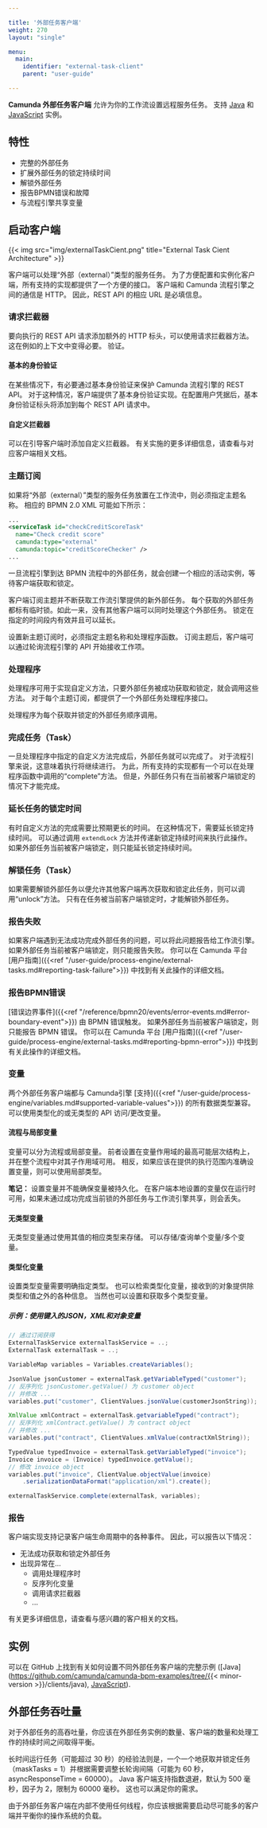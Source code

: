```yaml
---

title: '外部任务客户端'
weight: 270
layout: "single"

menu:
  main:
    identifier: "external-task-client"
    parent: "user-guide"

---
```


**Camunda 外部任务客户端** 允许为你的工作流设置远程服务任务。 支持 [Java](https://github.com/camunda/camunda-bpm-platform/clients/java)
和 [JavaScript](https://github.com/camunda/camunda-external-task-client-js) 实例。

## 特性
* 完整的外部任务
* 扩展外部任务的锁定持续时间
* 解锁外部任务
* 报告BPMN错误和故障
* 与流程引擎共享变量

## 启动客户端


{{< img src="img/externalTaskCient.png" title="External Task Cient Architecture" >}}


客户端可以处理“外部（external）”类型的服务任务。 为了方便配置和实例化客户端，所有支持的实现都提供了一个方便的接口。
客户端和 Camunda 流程引擎之间的通信是 HTTP。 因此，REST API 的相应 URL 是必填信息。

### 请求拦截器
要向执行的 REST API 请求添加额外的 HTTP 标头，可以使用请求拦截器方法。 这在例如的上下文中变得必要。 验证。

#### 基本的身份验证
在某些情况下，有必要通过基本身份验证来保护 Camunda 流程引擎的 REST API。 对于这种情况，客户端提供了基本身份验证实现。在配置用户凭据后，基本身份验证标头将添加到每个 REST API 请求中。

#### 自定义拦截器
可以在引导客户端时添加自定义拦截器。 有关实施的更多详细信息，请查看与对应客户端相关文档。


### 主题订阅

如果将“外部（external）”类型的服务任务放置在工作流中，则必须指定主题名称。 相应的 BPMN 2.0 XML 可能如下所示：

```xml
...
<serviceTask id="checkCreditScoreTask"
  name="Check credit score"
  camunda:type="external"
  camunda:topic="creditScoreChecker" />
...
```

一旦流程引擎到达 BPMN 流程中的外部任务，就会创建一个相应的活动实例，等待客户端获取和锁定。

客户端订阅主题并不断获取工作流引擎提供的新外部任务。 每个获取的外部任务都标有临时锁。如此一来，没有其他客户端可以同时处理这个外部任务。 锁定在指定的时间段内有效并且可以延长。

设置新主题订阅时，必须指定主题名称和处理程序函数。
订阅主题后，客户端可以通过轮询流程引擎的 API 开始接收工作项。

### 处理程序
处理程序可用于实现自定义方法，只要外部任务被成功获取和锁定，就会调用这些方法。
对于每个主题订阅，都提供了一个外部任务处理程序接口。

处理程序为每个获取并锁定的外部任务顺序调用。

### 完成任务（Task）
一旦处理程序中指定的自定义方法完成后，外部任务就可以完成了。 对于流程引擎来说，这意味着执行将继续进行。 为此，所有支持的实现都有一个可以在处理程序函数中调用的“complete”方法。 但是，外部任务只有在当前被客户端锁定的情况下才能完成。

### 延长任务的锁定时间
有时自定义方法的完成需要比预期更长的时间。 在这种情况下，需要延长锁定持续时间。
可以通过调用 `extendLock` 方法并传递新锁定持续时间来执行此操作。
如果外部任务当前被客户端锁定，则只能延长锁定持续时间。

### 解锁任务（Task）
如果需要解锁外部任务以便允许其他客户端再次获取和锁定此任务，则可以调用“unlock”方法。 只有在任务被当前客户端锁定时，才能解锁外部任务。

### 报告失败
如果客户端遇到无法成功完成外部任务的问题，可以将此问题报告给工作流引擎。 如果外部任务当前被客户端锁定，则只能报告失败。
你可以在 Camunda 平台 [用户指南]({{<ref "/user-guide/process-engine/external-tasks.md#reporting-task-failure">}}) 中找到有关此操作的详细文档。

### 报告BPMN错误
[错误边界事件]({{<ref "/reference/bpmn20/events/error-events.md#error-boundary-event">}}) 由 BPMN 错误触发。 如果外部任务当前被客户端锁定，则只能报告 BPMN 错误。
你可以在 Camunda 平台 [用户指南]({{<ref "/user-guide/process-engine/external-tasks.md#reporting-bpmn-error">}}) 中找到有关此操作的详细文档。

### 变量
两个外部任务客户端都与 Camunda引擎 [支持]({{<ref "/user-guide/process-engine/variables.md#supported-variable-values">}}) 的所有数据类型兼容。
可以使用类型化的或无类型的 API 访问/更改变量。


#### 流程与局部变量
变量可以分为流程或局部变量。
前者设置在变量作用域的最高可能层次结构上，并在整个流程中对其子作用域可用。
相反，如果应该在提供的执行范围内准确设置变量，则可以使用局部类型。

**笔记：** 设置变量并不能确保变量被持久化。 在客户端本地设置的变量仅在运行时可用，如果未通过成功完成当前锁的外部任务与工作流引擎共享，则会丢失。

#### 无类型变量
无类型变量通过使用其值的相应类型来存储。 可以存储/查询单个变量/多个变量。


#### 类型化变量
设置类型变量需要明确指定类型。 也可以检索类型化变量，接收到的对象提供除类型和值之外的各种信息。 当然也可以设置和获取多个类型变量。

##### 示例：使用键入的JSON，XML和对象变量

```java
// 通过订阅获得
ExternalTaskService externalTaskService = ..;
ExternalTask externalTask = ..;

VariableMap variables = Variables.createVariables();

JsonValue jsonCustomer = externalTask.getVariableTyped("customer");
// 反序列化 jsonCustomer.getValue() 为 customer object
// 并修改 ...
variables.put("customer", ClientValues.jsonValue(customerJsonString));

XmlValue xmlContract = externalTask.getvariableTyped("contract");
// 反序列化 xmlContract.getValue() 为 contract object
// 并修改 ...
variables.put("contract", ClientValues.xmlValue(contractXmlString));

TypedValue typedInvoice = externalTask.getVariableTyped("invoice");
Invoice invoice = (Invoice) typedInvoice.getValue();
// 修改 invoice object
variables.put("invoice", ClientValue.objectValue(invoice)
    .serializationDataFormat("application/xml").create();

externalTaskService.complete(externalTask, variables);
```

### 报告

客户端实现支持记录客户端生命周期中的各种事件。
因此，可以报告以下情况：

* 无法成功获取和锁定外部任务
* 出现异常在...
   * 调用处理程序时
   * 反序列化变量
   * 调用请求拦截器
   * ...

有关更多详细信息，请查看与感兴趣的客户相关的文档。

## 实例

可以在 GitHub 上找到有关如何设置不同外部任务客户端的完整示例 ([Java](https://github.com/camunda/camunda-bpm-examples/tree/{{< minor-version >}}/clients/java),
[JavaScript](https://github.com/camunda/camunda-external-task-client-js/tree/master/examples)).

## 外部任务吞吐量

对于外部任务的高吞吐量，你应该在外部任务实例的数量、客户端的数量和处理工作的持续时间之间取得平衡。

长时间运行任务（可能超过 30 秒）的经验法则是，一个一个地获取并锁定任务（maskTasks = 1）并根据需要调整长轮询间隔（可能为 60 秒，asyncResponseTime = 60000）。
Java 客户端支持指数退避，默认为 500 毫秒，因子为 2，限制为 60000 毫秒。 这也可以满足你的需求。

由于外部任务客户端在内部不使用任何线程，你应该根据需要启动尽可能多的客户端并平衡你的操作系统的负载。
